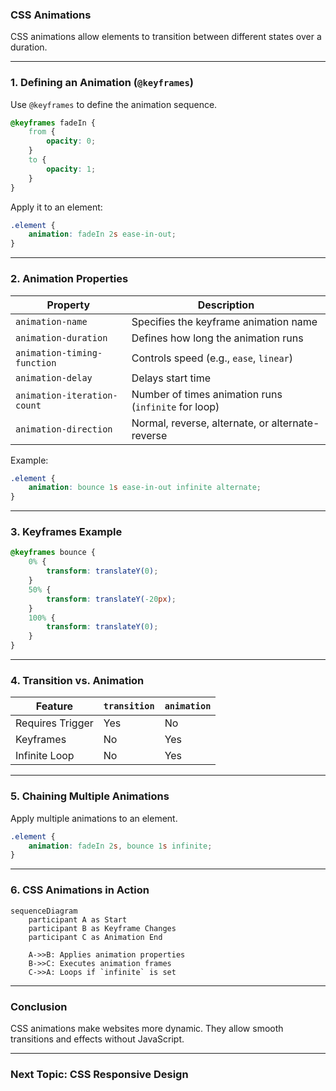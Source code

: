 ### **CSS Animations**

CSS animations allow elements to transition between different states over a duration.

---

### **1. Defining an Animation (`@keyframes`)**

Use `@keyframes` to define the animation sequence.
```css
@keyframes fadeIn {
    from {
        opacity: 0;
    }
    to {
        opacity: 1;
    }
}
```

Apply it to an element:
```css
.element {
    animation: fadeIn 2s ease-in-out;
}
```

---

### **2. Animation Properties**

| Property          | Description |
|------------------|------------|
| `animation-name` | Specifies the keyframe animation name |
| `animation-duration` | Defines how long the animation runs |
| `animation-timing-function` | Controls speed (e.g., `ease`, `linear`) |
| `animation-delay` | Delays start time |
| `animation-iteration-count` | Number of times animation runs (`infinite` for loop) |
| `animation-direction` | Normal, reverse, alternate, or alternate-reverse |

Example:
```css
.element {
    animation: bounce 1s ease-in-out infinite alternate;
}
```

---

### **3. Keyframes Example**

```css
@keyframes bounce {
    0% {
        transform: translateY(0);
    }
    50% {
        transform: translateY(-20px);
    }
    100% {
        transform: translateY(0);
    }
}
```

---

### **4. Transition vs. Animation**

| Feature      | `transition` | `animation` |
|-------------|-------------|-------------|
| Requires Trigger | Yes | No |
| Keyframes | No | Yes |
| Infinite Loop | No | Yes |

---

### **5. Chaining Multiple Animations**

Apply multiple animations to an element.
```css
.element {
    animation: fadeIn 2s, bounce 1s infinite;
}
```

---

### **6. CSS Animations in Action**

```mermaid
sequenceDiagram
    participant A as Start
    participant B as Keyframe Changes
    participant C as Animation End

    A->>B: Applies animation properties
    B->>C: Executes animation frames
    C->>A: Loops if `infinite` is set
```

---

### **Conclusion**

CSS animations make websites more dynamic. They allow smooth transitions and effects without JavaScript.

---

### **Next Topic: CSS Responsive Design**
